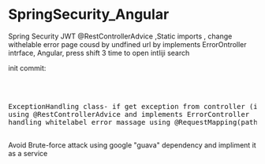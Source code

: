 # SpringSecurity_Angular
Spring Security JWT  @RestControllerAdvice ,Static imports , change withelable error page cousd by undfined url by implements ErrorOntroller intrface, Angular,
press shift 3 time to open intliji search

init commit: 
<pre>  


ExceptionHandling class- if get exception from controller (inUserRea class) ExceptionHandling cases here are customized to trow the values i set
using @RestControllerAdvice and implements ErrorController
handling whitelabel error massage using @RequestMapping(path = {"/"} in UserResource class

</pre>

Avoid Brute-force attack using google "guava" dependency and impliment it as a service 

